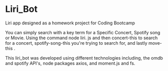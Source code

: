 # Liri_Bot
Liri app designed as a homework project for Coding Bootcamp

You can simply search with a key term for a Specific Concert, Spotify song or Movie.
Using the command node liri. js and then concert-this <artisdt name> to search for a concert, spotify-song-this <song name> you're  trying to search for, and lastly move-this <movie name>.

This liri_bot was developed using different technologies including, the omdb and spotify API's, node packages
axios, and moment.js and fs.  